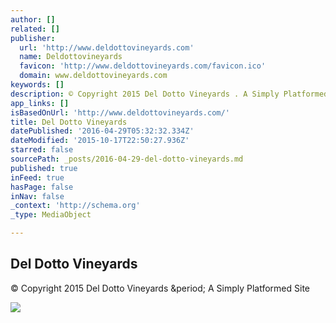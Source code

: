 ```yaml
---
author: []
related: []
publisher:
  url: 'http://www.deldottovineyards.com'
  name: Deldottovineyards
  favicon: 'http://www.deldottovineyards.com/favicon.ico'
  domain: www.deldottovineyards.com
keywords: []
description: © Copyright 2015 Del Dotto Vineyards . A Simply Platformed Site
app_links: []
isBasedOnUrl: 'http://www.deldottovineyards.com/'
title: Del Dotto Vineyards
datePublished: '2016-04-29T05:32:32.334Z'
dateModified: '2015-10-17T22:50:27.936Z'
starred: false
sourcePath: _posts/2016-04-29-del-dotto-vineyards.md
published: true
inFeed: true
hasPage: false
inNav: false
_context: 'http://schema.org'
_type: MediaObject

---
```

<article style=""><h1>Del Dotto Vineyards</h1><p>© Copyright 2015 Del Dotto Vineyards &amp;period; A Simply Platformed Site</p><img src="http://www.deldottovineyards.com/assets/images/crest.png" /></article>